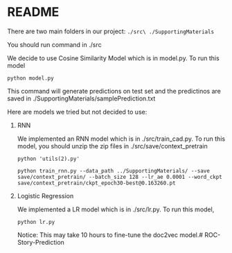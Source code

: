 # README

There are two main folders in our project:
`
./src\
./SupportingMaterials
`

You should run command in ./src

We decide to use Cosine Similarity Model which is in model.py. To run this model

`python model.py`

This command will generate predictions on test set and the predictinos are saved in ./SupportingMaterials/samplePrediction.txt

Here are models we tried but not decided to use:

1. RNN

   We implemented an RNN model which is in ./src/train_cad.py. To run this model, you should unzip the zip files in ./src/save/context_pretrain
   
   `python 'utils(2).py'`
   
   `python train_rnn.py --data_path ../SupportingMaterials/ --save save/context_pretrain/ --batch_size 128 --lr_ae 0.0001 --word_ckpt save/context_pretrain/ckpt_epoch30-best@0.163260.pt` 
    
2. Logistic Regression
   
   We implemented a LR model which is in ./src/lr.py. To run this model,
   
   `python lr.py`
   
   Notice: This may take 10 hours to fine-tune the doc2vec model.# ROC-Story-Prediction
